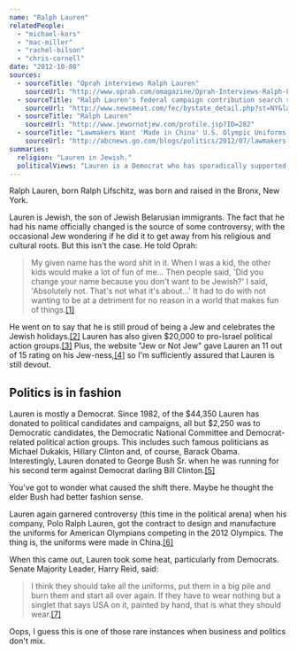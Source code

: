 ```yaml
---
name: "Ralph Lauren"
relatedPeople:
  - "michael-kors"
  - "mac-miller"
  - "rachel-bilson"
  - "chris-cornell"
date: "2012-10-08"
sources:
  - sourceTitle: "Oprah interviews Ralph Lauren"
    sourceUrl: "http://www.oprah.com/omagazine/Oprah-Interviews-Ralph-Lauren/print/1"
  - sourceTitle: "Ralph Lauren's federal campaign contribution search results"
    sourceUrl: "http://www.newsmeat.com/fec/bystate_detail.php?st=NY&last=Lauren&first=Ralph"
  - sourceTitle: "Ralph Lauren"
    sourceUrl: "http://www.jewornotjew.com/profile.jsp?ID=282"
  - sourceTitle: "Lawmakers Want 'Made in China' U.S. Olympic Uniforms Burned"
    sourceUrl: "http://abcnews.go.com/blogs/politics/2012/07/lawmakers-want-made-in-china-u-s-olympic-uniforms-burned/"
summaries:
  religion: "Lauren in Jewish."
  politicalViews: "Lauren is a Democrat who has sporadically supported the occasional Republican over the years."
---
```


Ralph Lauren, born Ralph Lifschitz, was born and raised in the Bronx, New York.

Lauren is Jewish, the son of Jewish Belarusian immigrants. The fact that he had his name officially changed is the source of some controversy, with the occasional Jew wondering if he did it to get away from his religious and cultural roots. But this isn't the case. He told Oprah:

>My given name has the word shit in it. When I was a kid, the other kids would make a lot of fun of me… Then people said, 'Did you change your name because you don't want to be Jewish?' I said, 'Absolutely not. That's not what it's about…' It had to do with not wanting to be at a detriment for no reason in a world that makes fun of things.<a class="source-citation" href="#http%3A%2F%2Fwww.oprah.com%2Fomagazine%2FOprah-Interviews-Ralph-Lauren%2Fprint%2F1" title="Oprah interviews Ralph Lauren">[1]</a>

He went on to say that he is still proud of being a Jew and celebrates the Jewish holidays.<a class="source-citation" href="#http%3A%2F%2Fwww.oprah.com%2Fomagazine%2FOprah-Interviews-Ralph-Lauren%2Fprint%2F1" title="Oprah interviews Ralph Lauren">[2]</a> Lauren has also given $20,000 to pro-Israel political action groups.<a class="source-citation" href="#http%3A%2F%2Fwww.newsmeat.com%2Ffec%2Fbystate_detail.php%3Fst%3DNY%26last%3DLauren%26first%3DRalph" title="Ralph Lauren&apos;s federal campaign contribution search results">[3]</a> Plus, the website "Jew or Not Jew" gave Lauren an 11 out of 15 rating on his Jew-ness,<a class="source-citation" href="#http%3A%2F%2Fwww.jewornotjew.com%2Fprofile.jsp%3FID%3D282" title="Ralph Lauren">[4]</a> so I'm sufficiently assured that Lauren is still devout.


## Politics is in fashion

Lauren is mostly a Democrat. Since 1982, of the $44,350 Lauren has donated to political candidates and campaigns, all but $2,250 was to Democratic candidates, the Democratic National Committee and Democrat-related political action groups. This includes such famous politicians as Michael Dukakis, Hillary Clinton and, of course, Barack Obama. Interestingly, Lauren donated to George Bush Sr. when he was running for his second term against Democrat darling Bill Clinton.<a class="source-citation" href="#http%3A%2F%2Fwww.newsmeat.com%2Ffec%2Fbystate_detail.php%3Fst%3DNY%26last%3DLauren%26first%3DRalph" title="Ralph Lauren&apos;s federal campaign contribution search results">[5]</a>

You've got to wonder what caused the shift there. Maybe he thought the elder Bush had better fashion sense.

Lauren again garnered controversy (this time in the political arena) when his company, Polo Ralph Lauren, got the contract to design and manufacture the uniforms for American Olympians competing in the 2012 Olympics. The thing is, the uniforms were made in China.<a class="source-citation" href="#http%3A%2F%2Fabcnews.go.com%2Fblogs%2Fpolitics%2F2012%2F07%2Flawmakers-want-made-in-china-u-s-olympic-uniforms-burned%2F" title="Lawmakers Want &apos;Made in China&apos; U.S. Olympic Uniforms Burned">[6]</a>

When this came out, Lauren took some heat, particularly from Democrats. Senate Majority Leader, Harry Reid, said:

>I think they should take all the uniforms, put them in a big pile and burn them and start all over again. If they have to wear nothing but a singlet that says USA on it, painted by hand, that is what they should wear.<a class="source-citation" href="#http%3A%2F%2Fabcnews.go.com%2Fblogs%2Fpolitics%2F2012%2F07%2Flawmakers-want-made-in-china-u-s-olympic-uniforms-burned%2F" title="Lawmakers Want &apos;Made in China&apos; U.S. Olympic Uniforms Burned">[7]</a>

Oops, I guess this is one of those rare instances when business and politics don't mix.